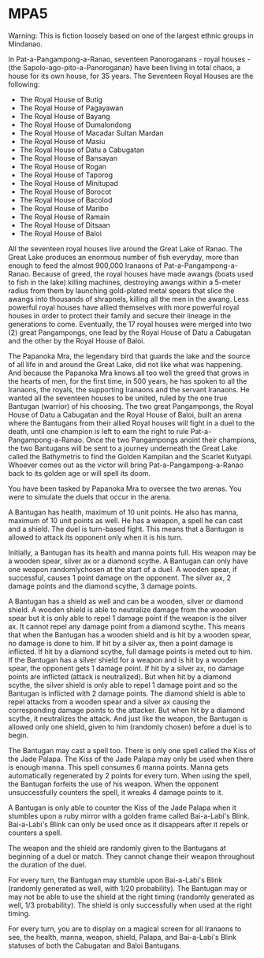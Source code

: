 # MPA5
Warning: This is fiction loosely based on one of the largest ethnic groups in Mindanao.

In Pat-a-Pangampong-a-Ranao, seventeen Panoroganans - royal houses - (the Sapolo-ago-pito-a-Panoroganan) have been living in total chaos, a house for its own house, for 35 years. The Seventeen Royal Houses are the following:

- The Royal House of Butig
- The Royal House of Pagayawan
- The Royal House of Bayang
- The Royal House of Dumalondong
- The Royal House of Macadar Sultan Mardan 
- The Royal House of Masiu
- The Royal House of Datu a Cabugatan
- The Royal House of Bansayan
- The Royal House of Rogan
- The Royal House of Taporog
- The Royal House of Minitupad
- The Royal House of Borocot
- The Royal House of Bacolod
- The Royal House of Maribo
- The Royal House of Ramain
- The Royal House of Ditsaan
- The Royal House of Baloi

All the seventeen royal houses live around the Great Lake of Ranao. The Great Lake produces an enormous number of fish everyday, more than enough to feed the almost 900,000 Iranaons of Pat-a-Pangampong-a-Ranao. Because of greed, the royal houses have made awangs (boats used to fish in the lake) killing machines, destroying awangs within a 5-meter radius from them by launching gold-plated metal spears that slice the awangs into thousands of shrapnels, killing all the men in the awang. Less powerful royal houses have allied themselves with more powerful royal houses in order to protect their family and secure their lineage in the generations to come.  Eventually, the 17 royal houses were merged into two (2) great Pangampongs, one lead by the Royal House of Datu a Cabugatan and the other by the Royal House of Baloi. 

The Papanoka Mra, the legendary bird that guards the lake and the source of all life in and around the Great Lake, did not like what was happening. And because the Papanoka Mra knows all too well the greed that grows in the hearts of men, for the first time, in 500 years, he has spoken to all the Iranaons, the royals, the supporting Iranaons and the servant Iranaons. He wanted all the seventeen houses to be united, ruled by the one true Bantugan (warrior) of his choosing. The two great Pangampongs, the Royal House of Datu a Cabugatan and the Royal House of Baloi, built an arena where the Bantugans from their allied Royal houses will fight in a duel to the death, until one champion is left to earn the right to rule Pat-a-Pangampong-a-Ranao.  Once the two Pangampongs anoint their champions, the two Bantugans will be sent to a journey underneath the Great Lake called the Bathymetris to find the Golden Kampilan and the Scarlet Kutyapi. Whoever comes out as the victor will bring Pat-a-Pangampong-a-Ranao back to its golden age or will spell its doom.

You have been tasked by Papanoka Mra to oversee the two arenas. You were to simulate the duels that occur in the arena. 

A Bantugan has health, maximum of 10 unit points. He also has manna, maximum of 10 unit points as well.  He has a weapon, a spell he can cast and a shield.  The duel is turn-based fight.  This means that a Bantugan is allowed to attack its opponent only when it is his turn. 

Initially, a Bantugan has its health and manna points full. His weapon may be a wooden spear, silver ax or a diamond scythe.  A Bantugan can only have one weapon randomlychosen at the start of a duel. A wooden spear, if successful, causes 1 point damage on the opponent. The silver ax, 2 damage points and the diamond scythe, 3 damage points.  

A Bantugan has a shield as well and can be a wooden, silver or diamond shield.  A wooden shield is able to neutralize damage from the wooden spear but it is only able to repel 1 damage point if the weapon is the silver ax. It cannot repel any damage point from a diamond scythe. This means that when the Bantugan has a wooden shield and is hit by a wooden spear, no damage is done to him. If hit by a silver ax, then a point damage is inflicted. If hit by a diamond scythe, full damage points is meted out to him.  If the Bantugan has a silver shield for a weapon and is hit by a wooden spear, the opponent gets 1 damage point. If hit by a silver ax, no damage points are inflicted (attack is neutralized). But when hit by a diamond scythe, the silver shield is only able to repel 1 damage point and so the Bantugan is inflicted with 2 damage points. The diamond shield is able to repel attacks from a wooden spear and a silver ax causing the corresponding damage points to the attacker. But when hit by a diamond scythe, it neutralizes the attack. And just like the weapon, the Bantugan is allowed only one shield, given to him (randomly chosen) before a duel is to begin.

The Bantugan may cast a spell too. There is only one spell called the Kiss of the Jade Palapa. The Kiss of the Jade Palapa may only be used when there is enough manna.  This spell consumes 6 manna points.  Manna gets automatically regenerated by 2 points for every turn.  When using the spell, the Bantugan forfeits the use of his weapon. When the opponent unsuccessfully counters the spell, it wreaks 4 damage points to it.

A Bantugan is only able to counter the Kiss of the Jade Palapa when it stumbles upon a ruby mirror with a golden frame called Bai-a-Labi's Blink. Bai-a-Labi's Blink can only be used once as it disappears after it repels or counters a spell.

The weapon and the shield are randomly given to the Bantugans at beginning of a duel or match. They cannot change their weapon throughout the duration of the duel.  

For every turn, the Bantugan may stumble upon Bai-a-Labi's Blink (randomly generated as well, with 1/20 probability). The Bantugan may or may not be able to use the shield at the right timing (randomly generated as well, 1/3 probability). The shield is only successfully when used at the right timing.

For every turn, you are to display on a magical screen for all Iranaons to see, the health, manna, weapon, shield, Palapa,  and Bai-a-Labi's Blink statuses of both the Cabugatan and Baloi Bantugans.
